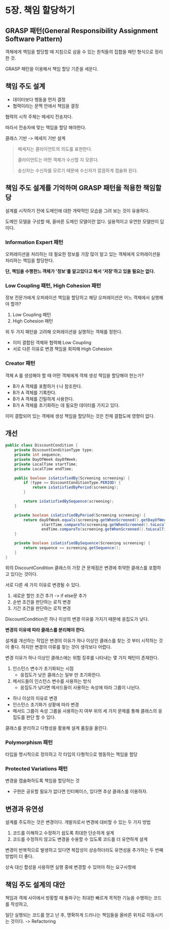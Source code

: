 # 5장. 책임 할당하기

## GRASP 패턴(General Responsibility Assignment Software Pattern)

객체에게 책임을 할당할 때 지침으로 삼을 수 있는 원칙들의 집합을 패턴 형식으로 정리한 것.

GRASP 패턴을 이용해서 책임 할당 기준을 세운다.

## 책임 주도 설계
* 데이터보다 행동을 먼저 결정
* 협력이라는 문맥 안에서 책임을 결정

협력의 시작 주체는 메세지  전송자다.

따라서 전송자에 맞는 책임을 할당 해야한다.

클래스 기반 -> 메세지 기반 설계

> 메세지는 클라이언트의 의도를 표현한다.
> 
> 클라이언트는 어떤 객체가 수신할 지 모른다.
> 
> 송신자는 수신자를 모르기 때문에 수신자가 깔끔하게 캡슐화 된다.


## 책임 주도 설계를 기억하며 GRASP 패턴을 적용한 책임할당

설계를 시작하기 전에 도메인에 대한 개략적인 모습을 그려 보는 것이 유용하다.

도메인 모델을 구성할 때, 올바른 도메인 모델이란 없다. 실용적이고 유연한 모델만이 답이다.


### Information Expert 패턴
오퍼레이션을 처리하는 데 필요한 정보를 가장 많이 알고 있는 객체에게 오퍼레이션을 처리하는 책임을 할당한다.

**단, 책임을 수행한느 객체가 '정보'를 알고있다고 해서 '저장'하고 있을 필요는 없다.**


### Low Coupling 패턴, High Cohesion 패턴
정보 전문가에게 오퍼레이션 책임을 할당하고 해당 오퍼레이션은 어느 객체에서 실행해야 할까?
1. Low Coupling 패턴
2. High Cohesion 패턴

위 두 가지 패턴을 고려해 오퍼레이션을 실행하는 객체를 정한다.

* 이미 결합된 객체와 협력해 Low Coupling
* 서로 다른 이유로 변경 책임을 회피해 High Cohesion

### Creator 패턴
객체 A 를 생성해야 할 때 어떤 객체에게 객체 생성 책임을 할당해야 한는가?
* B가 A 객체를 포함하거ㅓ나 참조한다.
* B가 A 객체를 기록한다.
* B가 A 객체를 긴밀하게 사용한다.
* B가 A 객체를 초기화하는 데 필요한 데이터를 가지고 있다.

이미 결합되어 있는 객체에 생성 책임을 할당하는 것은 전체 결합도에 영향이 없다.

## 개선
```java
public class DiscountCondition {
    private DiscountConditionType type;
    private int sequence;
    private DayOfWeek dayOfWeek;
    private LocalTime startTime;
    private LocalTime endTime;

    public boolean isSatisfiedBy(Screening screening) {
        if (type == DiscountConditionType.PERIOD) {
            return isSatisfiedByPeriod(screening);
        }

        return isSatisfiedBySequence(screening);
    }

    private boolean isSatisfiedByPeriod(Screening screening) {
        return dayOfWeek.equals(screening.getWhenScreened().getDayOfWeek()) &&
                startTime.compareTo(screening.getWhenScreened().toLocalTime()) <= 0 &&
                endTime.compareTo(screening.getWhenScreened().toLocalTime()) <= 0;
    }

    private boolean isSatisfiedBySequence(Screening screening) {
        return sequence == screening.getSequence();
    }
}
```

위의 DiscountCondition 클래스의 가장 큰 문제점은 변경에 취약한 클래스를 포함하고 있다는 것이다.

서로 다른 세 가지 이유로 변경될 수 있다.

1. 새로운 할인 조건 추가 -> if else문 추가
2. 순번 조건을 판단하는 로직 변경
3. 기간 조건을 판단하는 로직 변경

DiscountCondition은 하나 이상의 변경 이유를 가지기 때문에 응집도가 낮다.

**변경의 이유에 따라 클래스를 분리해야 한다.**

설계를 개선하는 작업은 변경의 이유가 하나 이상인 클래스를 찾는 것 부터 시작하는 것이 좋다. 하지만 변경의 이류를 찾는 것이 생각보다 어렵다.

변경 이유가 하나 이상인 클래스에는 위험 징후를 나타내는 몇 가지 패턴이 존재한다.

1. 인스턴스 변수가 초기화되는 시점
   * 응집도가 낮은 클래스는 일부 만 초기화한다.
2. 메서드들이 인스턴스 변수를 사용하는 방식
   * 응집도가 낮다면 메서드들이 사용하는 속성에 따라 그룹이 나뉜다.


* 하나 이상의 이유로 변경
* 인스턴스 초기화가 상황에 따라 변경
* 메서드 그룹이 속성 그룹을 사용하는지 여부
위의 세 가지 문제를 통해 클래스의 응집도를 판단 할 수 있다.

클래스를 분리하고 다형성을 활용해 설계 품질을 올린다.

### Polymorphism 패턴
타입을 명시적으로 정의하고 각 타입의 다형적으로 행동하는 책임을 할당

### Protected Variations 패턴
변경을 캡슐화하도록 책임을 할당하는 것

* 구현은 공유할 필요가 없다면 인터페이스, 있다면 추상 클래스를 이용하자.


## 변경과 유연성
설계를 주도하는 것은 변경이다. 개발자로서 변경에 대비할 수 있는 두 가지 방법
1. 코드를 이해하고 수정하기 쉽도록 최대한 단순하게 설계
2. 코드를 수정하지 않고도 변경을 수용할 수 있도록 코드를 더 유연하게 설계

변경이 반복적으로 발생하고 있다면 복잡성이 상승하더라도 유연성을 추가하는 두 번째 방법이 더 좋다.

상속 대신 합성을 사용하면 실행 중에 변경할 수 있어야 하는 요구사항에 

## 책임 주도 설계의 대안
책임과 객체 사이에서 방황할 때 돌파구는 최대한 빠르게 목적한 기능을 수행하는 코드를 작성하고,

일단 실행되는 코드를 얻고 난 후, 명확하게 드러나는 책임들을 올바른 위치로 이동시키는 것이다. -> Refactoring

